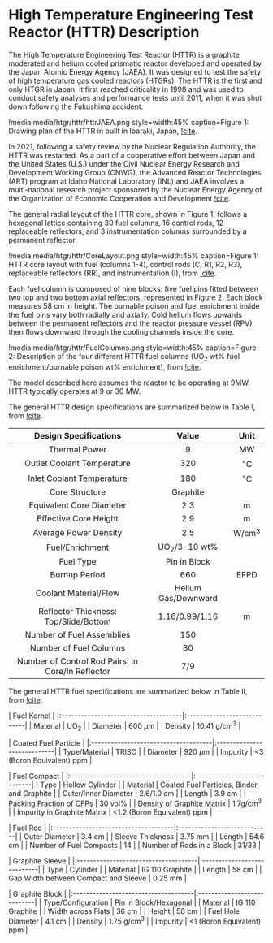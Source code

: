 # High Temperature Engineering Test Reactor (HTTR) Description

The High Temperature Engineering Test Reactor (HTTR) is a graphite moderated and helium cooled prismatic reactor developed and operated by the Japan Atomic Energy Agency (JAEA). It was designed to test the safety of high temperature gas cooled reactors (HTGRs). The HTTR is the first and only HTGR in Japan; it first reached criticality in 1998 and was used to conduct safety analyses and performance tests until 2011, when it was shut down following the Fukushima accident.

!media media/htgr/httr/httrJAEA.png
    style=width:45%
    caption=Figure 1: Drawing plan of the HTTR in built in Ibaraki, Japan, [!cite](JAEA_httr).

In 2021, following a safety review by the Nuclear Regulation Authority, the HTTR was restarted. As a part of a cooperative effort between Japan and the United States (U.S.) under the Civil Nuclear Energy Research and Development Working Group (CNWG), the Advanced Reactor Technologies (ART) program at Idaho National Laboratory (INL) and JAEA involves a multi-national research project sponsored by the Nuclear Energy Agency of the Organization of Economic Cooperation and Development [!cite](osti_1893099,LABOURE2023109838).

The general radial layout of the HTTR core, shown in Figure 1, follows a hexagonal lattice containing 30 fuel columns, 16 control rods, 12 replaceable reflectors, and 3 instrumentation columns surrounded by a permanent reflector.

!media media/htgr/httr/CoreLayout.png
    style=width:45%
    caption=Figure 1: HTTR core layout with fuel (columns 1-4), control rods (C, R1, R2, R3), replaceable reflectors (RR), and instrumentation (I), from [!cite](osti_1484524).

 Each fuel column is composed of nine blocks: five fuel pins fitted between two top and two bottom axial reflectors, represented in Figure 2. Each block measures 58 cm in height. The burnable poison and fuel enrichment inside the fuel pins vary both radially and axially. Cold helium flows upwards between the permanent reflectors and the reactor pressure vessel (RPV), then flows downward through the cooling channels inside the core.

!media media/htgr/httr/FuelColumns.png
    style=width:45%
    caption=Figure 2: Description of the four different HTTR fuel columns (UO${_2}$ wt% fuel enrichment/burnable poison wt% enrichment), from [!cite](osti_1484524).

The model described here assumes the reactor to be operating at 9MW. HTTR typically operates at 9 or 30 MW.

The general HTTR design specifications are summarized below in Table I, from [!cite](osti_1484524).

| Design Specifications                             | Value               | Unit        |
|:-------------------------------------------------:|:-------------------:|:-----------:|
| Thermal Power                                     | 9                   | MW          |
| Outlet Coolant Temperature                        | 320                 | $^{\circ}$C |
| Inlet Coolant Temperature                         | 180                 | $^{\circ}$C |
| Core Structure                                    | Graphite            |             |
| Equivalent Core Diameter                          | 2.3                 | m           |
| Effective Core Height                             | 2.9                 | m           |
| Average Power Density                             | 2.5                 | W/cm$^{3}$  |
| Fuel/Enrichment                                   | UO${_2}$/3-10 wt%   |             |
| Fuel Type                                         | Pin in Block        |             |
| Burnup Period                                     | 660                 | EFPD        |
| Coolant Material/Flow                             | Helium Gas/Downward |             |
| Reflector Thickness: Top/Slide/Bottom             | 1.16/0.99/1.16      | m           |
| Number of Fuel Assemblies                         | 150                 |             |
| Number of Fuel Columns                            | 30                  |             |
| Number of Control Rod Pairs: In Core/In Reflector | 7/9                 |             |

The general HTTR fuel specifications are summarized below in Table II, from [!cite](osti_1484524).

| Fuel Kernel                                                        |
|:-------------------------------------|:----------------------------|
| Material                             | UO${_2}$                    |
| Diameter                             | 600 ${\mu}$m                |
| Density                              | 10.41 g/cm$^{3}$            |

| Coated Fuel Particle                                               |
|:-------------------------------------|:----------------------------|
| Type/Material                        | TRISO                       |
| Diameter                             | 920 ${\mu}$m                |
| Impurity                             | <3 (Boron Equivalent) ppm   |

| Fuel Compact                                                       |
|:-------------------------------------|:----------------------------|
| Type                                 | Hollow Cylinder             |
| Material                             | Coated Fuel Particles, Binder, and Graphite  |
| Outer/Inner Diameter                 | 2.6/1.0 cm                  |
| Length                               | 3.9 cm                      |
| Packing Fraction of CFPs             | 30 vol%                     |
| Density of Graphite Matrix           | 1.7g/cm$^{3}$               |
| Impurity in Graphite Matrix          | <1.2 (Boron Equivalent) ppm |

| Fuel Rod                                                           |
|:-------------------------------------|:----------------------------|
| Outer Diameter                       | 3.4 cm                      |
| Sleeve Thickness                     | 3.75 mm                     |
| Length                               | 54.6 cm                     |
| Number of Fuel Compacts              | 14                          |
| Number of Rods in a Block            | 31/33                       |

| Graphite Sleeve                                                    |
|:-------------------------------------|:----------------------------|
| Type                                 | Cylinder                    |
| Material                             | IG 110 Graphite             |
| Length                               | 58 cm                       |
| Gap Width between Compact and Sleeve | 0.25 mm                     |

| Graphite Block                                                     |
|:-------------------------------------|:----------------------------|
| Type/Configuration                   | Pin in Block/Hexagonal      |
| Material                             | IG 110 Graphite             |
| Width across Flats                   | 36 cm                       |
| Height                               | 58 cm                       |
| Fuel Hole Diameter                   | 4.1 cm                      |
| Density                              | 1.75 g/cm$^{3}$             |
| Impurity                             | <1 (Boron Equivalent) ppm   |
